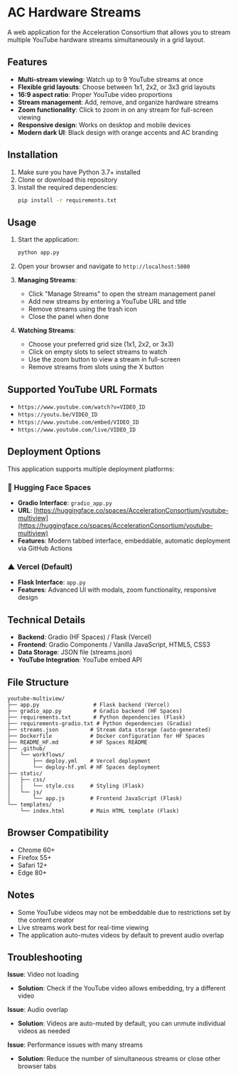 # AC Hardware Streams

A web application for the Acceleration Consortium that allows you to stream multiple YouTube hardware streams simultaneously in a grid layout.

## Features

- **Multi-stream viewing**: Watch up to 9 YouTube streams at once
- **Flexible grid layouts**: Choose between 1x1, 2x2, or 3x3 grid layouts  
- **16:9 aspect ratio**: Proper YouTube video proportions
- **Stream management**: Add, remove, and organize hardware streams
- **Zoom functionality**: Click to zoom in on any stream for full-screen viewing
- **Responsive design**: Works on desktop and mobile devices
- **Modern dark UI**: Black design with orange accents and AC branding

## Installation

1. Make sure you have Python 3.7+ installed
2. Clone or download this repository
3. Install the required dependencies:
   ```bash
   pip install -r requirements.txt
   ```

## Usage

1. Start the application:
   ```bash
   python app.py
   ```

2. Open your browser and navigate to `http://localhost:5000`

3. **Managing Streams**:
   - Click "Manage Streams" to open the stream management panel
   - Add new streams by entering a YouTube URL and title
   - Remove streams using the trash icon
   - Close the panel when done

4. **Watching Streams**:
   - Choose your preferred grid size (1x1, 2x2, or 3x3)
   - Click on empty slots to select streams to watch
   - Use the zoom button to view a stream in full-screen
   - Remove streams from slots using the X button

## Supported YouTube URL Formats

- `https://www.youtube.com/watch?v=VIDEO_ID`
- `https://youtu.be/VIDEO_ID`
- `https://www.youtube.com/embed/VIDEO_ID`
- `https://www.youtube.com/live/VIDEO_ID`

## Deployment Options

This application supports multiple deployment platforms:

### 🤗 Hugging Face Spaces
- **Gradio Interface**: `gradio_app.py` 
- **URL**: [https://huggingface.co/spaces/AccelerationConsortium/youtube-multiview](https://huggingface.co/spaces/AccelerationConsortium/youtube-multiview)
- **Features**: Modern tabbed interface, embeddable, automatic deployment via GitHub Actions

### ▲ Vercel (Default)
- **Flask Interface**: `app.py`
- **Features**: Advanced UI with modals, zoom functionality, responsive design

## Technical Details

- **Backend**: Gradio (HF Spaces) / Flask (Vercel)
- **Frontend**: Gradio Components / Vanilla JavaScript, HTML5, CSS3
- **Data Storage**: JSON file (streams.json)
- **YouTube Integration**: YouTube embed API

## File Structure

```
youtube-multiview/
├── app.py                 # Flask backend (Vercel)
├── gradio_app.py          # Gradio backend (HF Spaces)  
├── requirements.txt       # Python dependencies (Flask)
├── requirements-gradio.txt # Python dependencies (Gradio)
├── streams.json          # Stream data storage (auto-generated)
├── Dockerfile            # Docker configuration for HF Spaces
├── README_HF.md          # HF Spaces README
├── .github/
│   └── workflows/
│       ├── deploy.yml    # Vercel deployment
│       └── deploy-hf.yml # HF Spaces deployment
├── static/
│   ├── css/
│   │   └── style.css     # Styling (Flask)
│   └── js/
│       └── app.js        # Frontend JavaScript (Flask)
└── templates/
    └── index.html        # Main HTML template (Flask)
```

## Browser Compatibility

- Chrome 60+
- Firefox 55+
- Safari 12+
- Edge 80+

## Notes

- Some YouTube videos may not be embeddable due to restrictions set by the content creator
- Live streams work best for real-time viewing
- The application auto-mutes videos by default to prevent audio overlap

## Troubleshooting

**Issue**: Video not loading
- **Solution**: Check if the YouTube video allows embedding, try a different video

**Issue**: Audio overlap
- **Solution**: Videos are auto-muted by default, you can unmute individual videos as needed

**Issue**: Performance issues with many streams
- **Solution**: Reduce the number of simultaneous streams or close other browser tabs
